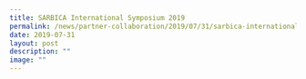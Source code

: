 ```yaml
---
title: SARBICA International Symposium 2019
permalink: /news/partner-collaboration/2019/07/31/sarbica-international-symposium-2019/
date: 2019-07-31
layout: post
description: ""
image: ""
---
```

